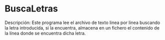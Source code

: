 # BuscaLetras

Descripción:
Este programa lee el archivo de texto linea por linea buscando la letra introducida, si la encuentra, almacena en un fichero el contenido
de la línea donde se encuentra dicha letra.

